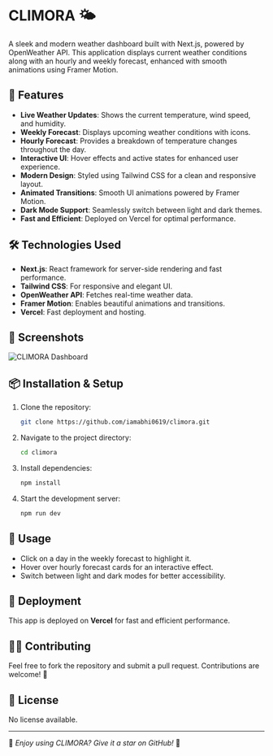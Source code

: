 # CLIMORA 🌤️

A sleek and modern weather dashboard built with Next.js, powered by OpenWeather API. This application displays current weather conditions along with an hourly and weekly forecast, enhanced with smooth animations using Framer Motion.

## 🚀 Features

- **Live Weather Updates**: Shows the current temperature, wind speed, and humidity.
- **Weekly Forecast**: Displays upcoming weather conditions with icons.
- **Hourly Forecast**: Provides a breakdown of temperature changes throughout the day.
- **Interactive UI**: Hover effects and active states for enhanced user experience.
- **Modern Design**: Styled using Tailwind CSS for a clean and responsive layout.
- **Animated Transitions**: Smooth UI animations powered by Framer Motion.
- **Dark Mode Support**: Seamlessly switch between light and dark themes.
- **Fast and Efficient**: Deployed on Vercel for optimal performance.

## 🛠️ Technologies Used

- **Next.js**: React framework for server-side rendering and fast performance.
- **Tailwind CSS**: For responsive and elegant UI.
- **OpenWeather API**: Fetches real-time weather data.
- **Framer Motion**: Enables beautiful animations and transitions.
- **Vercel**: Fast deployment and hosting.

## 📸 Screenshots

![CLIMORA Dashboard](screenshot.png)

## 📦 Installation & Setup

1. Clone the repository:
   ```sh
   git clone https://github.com/iamabhi0619/climora.git
   ```
2. Navigate to the project directory:
   ```sh
   cd climora
   ```
3. Install dependencies:
   ```sh
   npm install
   ```
4. Start the development server:
   ```sh
   npm run dev
   ```

## 📄 Usage

- Click on a day in the weekly forecast to highlight it.
- Hover over hourly forecast cards for an interactive effect.
- Switch between light and dark modes for better accessibility.

## 🚀 Deployment

This app is deployed on **Vercel** for fast and efficient performance.

## 👨‍💻 Contributing

Feel free to fork the repository and submit a pull request. Contributions are welcome! 🎉

## 📜 License

No license available.

---

🌟 *Enjoy using CLIMORA? Give it a star on GitHub!* 🌟